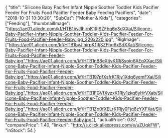 {
	"title": "Silicone Baby Pacifier Infant Nipple Soother Toddler Kids Pacifier Feeder For Fruits Food Pacifier Feeder Baby Feeding Pacifiers",
	"date": "2018-10-31 10:30:20",
	"SubCat": ["Mother & Kids"],
	"categories": ["Feeding"],
	"thumbnailImage": "https://ae01.alicdn.com/kf/HTB1bvJIhirpK1RjSZFhq6xSdXXat/Silicone-Baby-Pacifier-Infant-Nipple-Soother-Toddler-Kids-Pacifier-Feeder-For-Fruits-Food-Pacifier-Feeder-Baby.jpg_220x220.jpg",
	"BigImage": ["https://ae01.alicdn.com/kf/HTB1bvJIhirpK1RjSZFhq6xSdXXat/Silicone-Baby-Pacifier-Infant-Nipple-Soother-Toddler-Kids-Pacifier-Feeder-For-Fruits-Food-Pacifier-Feeder-Baby.jpg","https://ae01.alicdn.com/kf/HTB1nB8eXtjvK1RjSspiq6AEqXXac/Silicone-Baby-Pacifier-Infant-Nipple-Soother-Toddler-Kids-Pacifier-Feeder-For-Fruits-Food-Pacifier-Feeder-Baby.jpg","https://ae01.alicdn.com/kf/HTB197pfXsfrK1Rjy1Xdq6yemFXai/Silicone-Baby-Pacifier-Infant-Nipple-Soother-Toddler-Kids-Pacifier-Feeder-For-Fruits-Food-Pacifier-Feeder-Baby.jpg","https://ae01.alicdn.com/kf/HTB1FGVfXyzxK1Rjy1zkq6yHrVXab/Silicone-Baby-Pacifier-Infant-Nipple-Soother-Toddler-Kids-Pacifier-Feeder-For-Fruits-Food-Pacifier-Feeder-Baby.jpg","https://ae01.alicdn.com/kf/HTB1Zo0fXELrK1Rjy0Fjq6zYXFXat/Silicone-Baby-Pacifier-Infant-Nipple-Soother-Toddler-Kids-Pacifier-Feeder-For-Fruits-Food-Pacifier-Feeder-Baby.jpg"],
	"actualPrice": 0.87,
	"comparePrice": 1.40,
	"linkurl": "http://s.click.aliexpress.com/e/uZUqkFW",
	"inStock": 54
}
